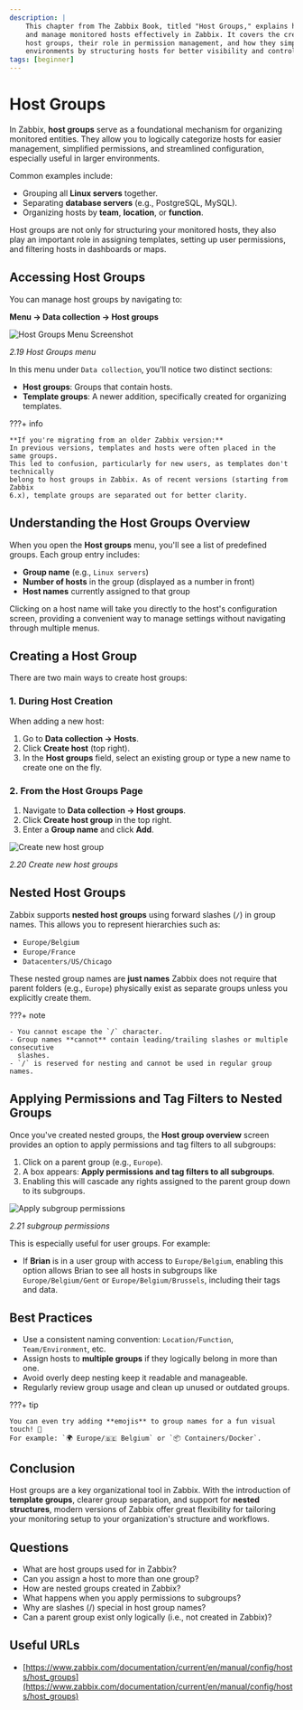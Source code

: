 ```yaml
---
description: |
    This chapter from The Zabbix Book, titled "Host Groups," explains how to organize
    and manage monitored hosts effectively in Zabbix. It covers the creation of
    host groups, their role in permission management, and how they simplify large
    environments by structuring hosts for better visibility and control.
tags: [beginner]
---
```


# Host Groups

In Zabbix, **host groups** serve as a foundational mechanism for organizing monitored
entities. They allow you to logically categorize hosts for easier management, simplified
permissions, and streamlined configuration, especially useful in larger environments.

Common examples include:

- Grouping all **Linux servers** together.
- Separating **database servers** (e.g., PostgreSQL, MySQL).
- Organizing hosts by **team**, **location**, or **function**.

Host groups are not only for structuring your monitored hosts, they also play an
important role in assigning templates, setting up user permissions, and filtering
hosts in dashboards or maps.

## Accessing Host Groups

You can manage host groups by navigating to:

**Menu → Data collection
→ Host groups**

![Host Groups Menu Screenshot](ch02-host-grouops.png)

_2.19 Host
Groups menu_

In this menu under `Data collection`, you'll notice two distinct sections:

- **Host groups**: Groups that contain hosts.
- **Template groups**: A newer addition, specifically created for organizing templates.

???+ info

    **If you're migrating from an older Zabbix version:**
    In previous versions, templates and hosts were often placed in the same groups.
    This led to confusion, particularly for new users, as templates don't technically
    belong to host groups in Zabbix. As of recent versions (starting from Zabbix
    6.x), template groups are separated out for better clarity.

## Understanding the Host Groups Overview

When you open the **Host groups** menu, you'll see a list of predefined groups.
Each group entry includes:

- **Group name** (e.g., `Linux servers`)
- **Number of hosts** in the group (displayed as a number in front)
- **Host names** currently assigned to that group

Clicking on a host name will take you directly to the host's configuration screen,
providing a convenient way to manage settings without navigating through multiple
menus.

## Creating a Host Group

There are two main ways to create host groups:

### 1. During Host Creation

When adding a new host:

1. Go to **Data collection → Hosts**.
2. Click **Create host** (top right).
3. In the **Host groups** field, select an existing group or type a new name to
   create one on the fly.

### 2. From the Host Groups Page

1. Navigate to **Data collection → Host groups**.
2. Click **Create host group** in the top right.
3. Enter a **Group name** and click **Add**.

![Create new host group](ch02-new-host-group.png)

_2.20 Create new
host groups_

## Nested Host Groups

Zabbix supports **nested host groups** using forward slashes (`/`) in group names.
This allows you to represent hierarchies such as:

- `Europe/Belgium`
- `Europe/France`
- `Datacenters/US/Chicago`

These nested group names are **just names** Zabbix does not require that parent
folders (e.g., `Europe`) physically exist as separate groups unless you explicitly
create them.

???+ note

    - You cannot escape the `/` character.
    - Group names **cannot** contain leading/trailing slashes or multiple consecutive
      slashes.
    - `/` is reserved for nesting and cannot be used in regular group names.

## Applying Permissions and Tag Filters to Nested Groups

Once you've created nested groups, the **Host group overview** screen provides
an option to apply permissions and tag filters to all subgroups:

1. Click on a parent group (e.g., `Europe`).
2. A box appears: **Apply permissions and tag filters to all subgroups**.
3. Enabling this will cascade any rights assigned to the parent group down to its
   subgroups.

![Apply subgroup permissions](ch02-sub-groups.png)

_2.21 subgroup
permissions_

This is especially useful for user groups. For example:

- If **Brian** is in a user group with access to `Europe/Belgium`, enabling this
  option allows Brian to see all hosts in subgroups like `Europe/Belgium/Gent`
  or `Europe/Belgium/Brussels`, including their tags and data.

## Best Practices

- Use a consistent naming convention: `Location/Function`, `Team/Environment`, etc.
- Assign hosts to **multiple groups** if they logically belong in more than one.
- Avoid overly deep nesting keep it readable and manageable.
- Regularly review group usage and clean up unused or outdated groups.

???+ tip

    You can even try adding **emojis** to group names for a fun visual touch! 🎉
    For example: `🌍 Europe/🇧🇪 Belgium` or `📦 Containers/Docker`.

## Conclusion

Host groups are a key organizational tool in Zabbix. With the introduction of **template
groups**, clearer group separation, and support for **nested structures**, modern
versions of Zabbix offer great flexibility for tailoring your monitoring setup
to your organization's structure and workflows.

## Questions

- What are host groups used for in Zabbix?
- Can you assign a host to more than one group?
- How are nested groups created in Zabbix?
- What happens when you apply permissions to subgroups?
- Why are slashes (/) special in host group names?
- Can a parent group exist only logically (i.e., not created in Zabbix)?

## Useful URLs

- [https://www.zabbix.com/documentation/current/en/manual/config/hosts/host_groups](https://www.zabbix.com/documentation/current/en/manual/config/hosts/host_groups)
